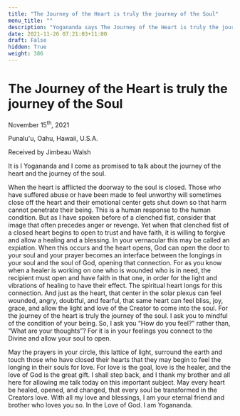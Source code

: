 ```yaml
---
title: "The Journey of the Heart is truly the journey of the Soul"
menu_title: ""
description: "Yogananda says The Journey of the Heart is truly the journey of the Soul"
date: 2021-11-26 07:21:03+11:00
draft: False
hidden: True
weight: 386
---
```

# The Journey of the Heart is truly the journey of the Soul

November 15<sup>th</sup>, 2021 

Punalu'u, Oahu, Hawaii, U.S.A.

Received by Jimbeau Walsh   



It is I Yogananda and I come as promised to talk about the journey of the heart and the journey of the soul. 

When the heart is afflicted the doorway to the soul is closed. Those who have suffered abuse or have been made to feel unworthy will sometimes close off the heart and their emotional center gets shut down so that harm cannot penetrate their being. This is a human response to the human condition. But as I have spoken before of a clenched fist, consider that image that often precedes anger or revenge. Yet when that clenched fist of a closed heart begins to open to trust and have faith, it is willing to forgive and allow a healing and a blessing. In your vernacular this may be called an expiation. When this occurs and the heart opens, God can open the door to your soul and your prayer becomes an interface between the longings in your soul and the soul of God, opening that connection. For as you know when a healer is working on one who is wounded who is in need, the recipient must open and have faith in that one, in order for the light and vibrations of healing to have their effect. The spiritual heart longs for this connection. And just as the heart, that center in the solar plexus can feel wounded, angry, doubtful, and fearful, that same heart can feel bliss, joy, grace, and allow the light and love of the Creator to come into the soul. For the journey of the heart is truly the journey of the soul. I ask you to mindful of the condition of your being. So, I ask you “How do you feel?” rather than, “What are your thoughts”? For it is in your feelings you connect to the Divine and allow your soul to open. 

May the prayers in your circle, this lattice of light, surround the earth and touch those who have closed their hearts that they may begin to feel the longing in their souls for love. For love is the goal, love is the healer, and the love of God is the great gift. I shall step back, and I thank my brother and all here for allowing me talk today on this important subject. May every heart be healed, opened, and changed, that every soul be transformed in the Creators love. With all my love and blessings, I am your eternal friend and brother who loves you so. In the Love of God. I am Yogananda. 